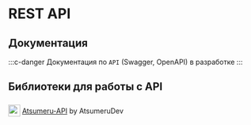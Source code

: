 # REST API

## Документация

:::c-danger
Документация по `API` (Swagger, OpenAPI) в разработке
:::

## Библиотеки для работы с API

<img style="position: relative; top: 6px;" width="24" height="24" src="/assets/media/icons/kotlin.png"> [Atsumeru-API](https://github.com/AtsumeruDev/Atsumeru-API) by AtsumeruDev <Badge vertical="middle" text="v1.0.0" />